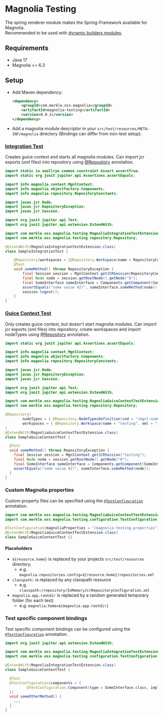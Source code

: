 # Magnolia Testing

The spring renderer module makes the Spring-Framework available for Magnolia. <bR>
Recommended to be used with [dynamic builders modules](https://github.com/merkle-open/magnolia-dynamic-builders). 

## Requirements
* Java 17
* Magnolia >= 6.3

## Setup

- Add Maven dependency:
  ```xml
  <dependency>
      <groupId>com.merkle.oss.magnolia</groupId>
      <artifactId>magnolia-testing</artifactId>
      <version>0.0.1</version>
  </dependency>
  ```
- Add a magnolia module descriptor in your `src/test/resources/META-INF/magnolia` directory (Bindings can differ from non-test setup).


### [Integration Test](src/test/java/com/merkle/oss/magnolia/testing/SampleIntegrationTest.java)
Creates guice context and starts all magnolia modules. Can import jcr exports (xml files) into repository using [@Repository](src/main/java/com/merkle/oss/magnolia/testing/repository/Repository.java) annotation.
```java
import static io.smallrye.common.constraint.Assert.assertTrue;
import static org.junit.jupiter.api.Assertions.assertEquals;

import info.magnolia.context.MgnlContext;
import info.magnolia.objectfactory.Components;
import info.magnolia.repository.RepositoryConstants;

import javax.jcr.Node;
import javax.jcr.RepositoryException;
import javax.jcr.Session;

import org.junit.jupiter.api.Test;
import org.junit.jupiter.api.extension.ExtendWith;

import com.merkle.oss.magnolia.testing.MagnoliaIntegrationTestExtension;
import com.merkle.oss.magnolia.testing.repository.Repository;

@ExtendWith(MagnoliaIntegrationTestExtension.class)
class SampleIntegrationTest {

    @Repository(workspaces = {@Repository.Workspace(name = RepositoryConstants.WEBSITE, xml = "jcr.xml")})
    @Test
    void someMethod() throws RepositoryException {
        final Session session = MgnlContext.getJCRSession(RepositoryConstants.WEBSITE);
        final Node node = session.getRootNode().getNode("0");
        final SomeInterface someInterface = Components.getComponent(SomeInterface.class);
        assertEquals("some value 42!", someInterface.someMethod(node));
        session.logout();
    }
}
```

### [Guice Context Test](src/test/java/com/merkle/oss/magnolia/testing/SampleGuiceContextTest.java)
Only creates guice context, but doesn't start magnolia modules. Can import jcr exports (xml files) into repository, create workspaces and import nodeTypes using [@Repository](src/main/java/com/merkle/oss/magnolia/testing/repository/Repository.java) annotation.

```java
import static org.junit.jupiter.api.Assertions.assertEquals;

import info.magnolia.context.MgnlContext;
import info.magnolia.objectfactory.Components;
import info.magnolia.repository.RepositoryConstants;

import javax.jcr.Node;
import javax.jcr.RepositoryException;
import javax.jcr.Session;

import org.junit.jupiter.api.Test;
import org.junit.jupiter.api.extension.ExtendWith;

import com.merkle.oss.magnolia.testing.MagnoliaGuiceContextTestExtension;
import com.merkle.oss.magnolia.testing.repository.Repository;

@Repository(
        nodeTypes = { @Repository.NodeTypesDefinition(cnd = "/mgnl-nodetypes/testing-nodetypes.cnd") },
        workspaces = { @Repository.Workspace(name = "testing", xml = "jcr-custom-nodetype.xml", create = true) }
)
@ExtendWith(MagnoliaGuiceContextTestExtension.class)
class SampleGuiceContextTest {

  @Test
  void someMethod() throws RepositoryException {
    final Session session = MgnlContext.getJCRSession("testing");
    final Node node = session.getRootNode().getNode("0");
    final SomeInterface someInterface = Components.getComponent(SomeInterface.class);
    assertEquals("some value 42!", someInterface.someMethod(node));
  }
}

```
### Custom Magnolia properties
Custom property files can be specified using the [`@TestConfiguration`](src/main/java/com/merkle/oss/magnolia/testing/configuration/TestConfiguration.java) annotation.

```java
import com.merkle.oss.magnolia.testing.MagnoliaGuiceContextTestExtension;
import com.merkle.oss.magnolia.testing.configuration.TestConfiguration;

@TestConfiguration(magnoliaProperties = "/magnolia-testing.properties")
@ExtendWith(MagnoliaGuiceContextTestExtension.class)
class SampleGuiceContextTest {}
```

#### Placeholders
- `${resource.home}` is replaced by your projects `src/test/resources` directory.
  - e.g. `magnolia.repositories.config=${resource.home}/repositories.xml`
- `classpath:` is replaced by any classpath resource
  - e.g. `classpath:/repository/InMemoryJcrRepositoryConfiguration.xml`
- `magnolia.app.rootdir` is replaced by a random generated temporary folder (for each test)
  - e.g. `magnolia.home=${magnolia.app.rootdir}`

### Test specific component bindings
Test specific component bindings can be configured using the [`@TestConfiguration`](src/main/java/com/merkle/oss/magnolia/testing/configuration/TestConfiguration.java) annotation.

```java
import org.junit.jupiter.api.extension.ExtendWith;

import com.merkle.oss.magnolia.testing.MagnoliaIntegrationTestExtension;
import com.merkle.oss.magnolia.testing.configuration.TestConfiguration;

@ExtendWith(MagnoliaIntegrationTestExtension.class)
class SampleGuiceContextTest {

  @Test
  @TestConfiguration(components = {
          @TestConfiguration.Component(type = SomeInterface.class, implementation = SomeInterface.SomeOtherImplementation.class)
  })
  void someOtherMethod() {
    ...
  }
}
```